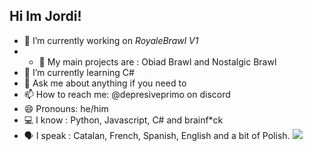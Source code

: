 ## Hi Im Jordi!


- 🔭 I’m currently working on *RoyaleBrawl V1*
- - 🫡 My main projects are : Obiad Brawl and Nostalgic Brawl
- 🌱 I’m currently learning C#
- 💬 Ask me about anything if you need to
- 📫 How to reach me: @depresiveprimo on discord
- 😄 Pronouns: he/him
- 💻 I know : Python, Javascript, C# and brainf*ck
- 🗣️ I speak : Catalan, French, Spanish, English and a bit of Polish.
![](https://komarev.com/ghpvc/?username=Super-brawl-team)
